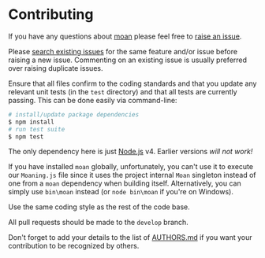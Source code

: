 # Contributing

If you have any questions about [moan](https://github.com/neocotic/moan) please feel free to
[raise an issue](https://github.com/neocotic/moan/issues/new).

Please [search existing issues](https://github.com/neocotic/moan/issues) for the same feature and/or issue before
raising a new issue. Commenting on an existing issue is usually preferred over raising duplicate issues.

Ensure that all files confirm to the coding standards and that you update any relevant unit tests (in the `test`
directory) and that all tests are currently passing. This can be done easily via command-line:

``` bash
# install/update package dependencies
$ npm install
# run test suite
$ npm test
```

The only dependency here is just [Node.js](https://nodejs.org) v4. Earlier versions *will not work!*

If you have installed `moan` globally, unfortunately, you can't use it to execute our `Moaning.js` file since it uses
the project internal `Moan` singleton instead of one from a `moan` dependency when building itself. Alternatively, you
can simply use `bin\moan` instead (or `node bin\moan` if you're on Windows).

Use the same coding style as the rest of the code base.

All pull requests should be made to the `develop` branch.

Don't forget to add your details to the list of [AUTHORS.md](https://github.com/neocotic/moan/blob/master/AUTHORS.md)
if you want your contribution to be recognized by others.